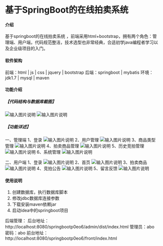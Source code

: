 # 基于SpringBoot的在线拍卖系统

#### 介绍
基于springboot的在线拍卖系统 ，前端采用html+bootstrap，拥有两个角色：管理端、用户端，代码规范整洁，技术选型也非常经典，合适初学java编程者学习以及企业级项目的入门。

#### 软件架构
前端：html | js | css | jquery | bootstrap
后端：springboot | mybatis
环境：jdk1.7 | mysql | maven

#### 功能介绍
##### 【代码结构与数据库截图】
![输入图片说明](https://foruda.gitee.com/images/1718286895065064460/6358f2d0_7960497.png "屏幕截图")
![输入图片说明](https://foruda.gitee.com/images/1718286908794809026/15e21680_7960497.png "屏幕截图")

##### 【功能详述】 
一、管理端
1、登录
![输入图片说明](https://foruda.gitee.com/images/1718287285052874086/a8d2456e_7960497.png "屏幕截图")
2、用户管理
![输入图片说明](https://foruda.gitee.com/images/1718287319537777380/cc6a635a_7960497.png "屏幕截图")
3、商品类型管理
![输入图片说明](https://foruda.gitee.com/images/1718287345562847054/4936a329_7960497.png "屏幕截图")
4、拍卖商品管理
![输入图片说明](https://foruda.gitee.com/images/1718287423302264577/7217c6d7_7960497.png "屏幕截图")
5、历史竞拍管理
![输入图片说明](https://foruda.gitee.com/images/1718287456558742204/ba63c37f_7960497.png "屏幕截图")
6、系统管理
![输入图片说明](https://foruda.gitee.com/images/1718287489040153952/a60aacc1_7960497.png "屏幕截图")

二、用户端
1、登录
![输入图片说明](https://foruda.gitee.com/images/1718287593202411108/6c89dc82_7960497.png "屏幕截图")
2、首页
![输入图片说明](https://foruda.gitee.com/images/1718287615149428071/e65aed02_7960497.png "屏幕截图")
3、拍卖商品
![输入图片说明](https://foruda.gitee.com/images/1718287663307098989/343e0df2_7960497.png "屏幕截图")
4、竞拍公告
![输入图片说明](https://foruda.gitee.com/images/1718287678173262281/a370f2d6_7960497.png "屏幕截图")
5、留言反馈
![输入图片说明](https://foruda.gitee.com/images/1718287705357816432/0a25bce8_7960497.png "屏幕截图")

#### 使用说明

1. 创建数据库，执行数据库脚本  
2. 修改jdbc数据库连接参数  
3. 下载安装maven依赖jar  
4. 启动idea中的springboot项目    

后端管理： 
后台地址：http://localhost:8080/springbootp0eo6/admin/dist/index.html
管理员：abo 
密码：abo
前台地址：http://localhost:8080/springbootp0eo6/front/index.html
 

